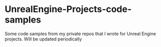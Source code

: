 # UnrealEngine-Projects-code-samples
 Some code samples from my private repos that I wrote for Unreal Engine projects. Will be updated periodically
